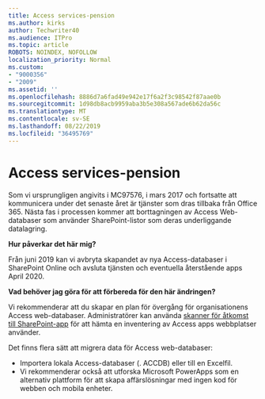 ```yaml
---
title: Access services-pension
ms.author: kirks
author: Techwriter40
ms.audience: ITPro
ms.topic: article
ROBOTS: NOINDEX, NOFOLLOW
localization_priority: Normal
ms.custom:
- "9000356"
- "2009"
ms.assetid: ''
ms.openlocfilehash: 8886d7a6fad49e942e17f6a2f3c98542f87aae0b
ms.sourcegitcommit: 1d98db8acb9959aba3b5e308a567ade6b62da56c
ms.translationtype: MT
ms.contentlocale: sv-SE
ms.lasthandoff: 08/22/2019
ms.locfileid: "36495769"
---
```

# <a name="access-services-retirement"></a>Access services-pension

Som vi ursprungligen angivits i MC97576, i mars 2017 och fortsatte att kommunicera under det senaste året är tjänster som dras tillbaka från Office 365. Nästa fas i processen kommer att borttagningen av Access Web-databaser som använder SharePoint-listor som deras underliggande datalagring.

**Hur påverkar det här mig?**

Från juni 2019 kan vi avbryta skapandet av nya Access-databaser i SharePoint Online och avsluta tjänsten och eventuella återstående apps April 2020.

**Vad behöver jag göra för att förbereda för den här ändringen?**

Vi rekommenderar att du skapar en plan för övergång för organisationens Access web-databaser. Administratörer kan använda [skanner för åtkomst till SharePoint-app](https://github.com/SharePoint/PnP-Tools/tree/master/Solutions/SharePoint.AccessApp.Scanner) för att hämta en inventering av Access apps webbplatser använder.

Det finns flera sätt att migrera data för Access web-databaser:

- Importera lokala Access-databaser (. ACCDB) eller till en Excelfil.
- Vi rekommenderar också att utforska Microsoft PowerApps som en alternativ plattform för att skapa affärslösningar med ingen kod för webben och mobila enheter.